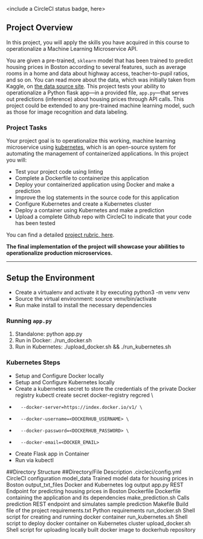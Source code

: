 <include a CircleCI status badge, here>

## Project Overview

In this project, you will apply the skills you have acquired in this course to operationalize a Machine Learning Microservice API. 

You are given a pre-trained, `sklearn` model that has been trained to predict housing prices in Boston according to several features, such as average rooms in a home and data about highway access, teacher-to-pupil ratios, and so on. You can read more about the data, which was initially taken from Kaggle, on [the data source site](https://www.kaggle.com/c/boston-housing). This project tests your ability to operationalize a Python flask app—in a provided file, `app.py`—that serves out predictions (inference) about housing prices through API calls. This project could be extended to any pre-trained machine learning model, such as those for image recognition and data labeling.

### Project Tasks

Your project goal is to operationalize this working, machine learning microservice using [kubernetes](https://kubernetes.io/), which is an open-source system for automating the management of containerized applications. In this project you will:
* Test your project code using linting
* Complete a Dockerfile to containerize this application
* Deploy your containerized application using Docker and make a prediction
* Improve the log statements in the source code for this application
* Configure Kubernetes and create a Kubernetes cluster
* Deploy a container using Kubernetes and make a prediction
* Upload a complete Github repo with CircleCI to indicate that your code has been tested

You can find a detailed [project rubric, here](https://review.udacity.com/#!/rubrics/2576/view).

**The final implementation of the project will showcase your abilities to operationalize production microservices.**

---

## Setup the Environment

* Create a virtualenv and activate it by executing python3 -m venv venv
* Source the virtual environment: source venv/bin/activate
* Run make install to install the necessary dependencies

### Running `app.py`

1. Standalone: python app.py
2. Run in Docker: ./run_docker.sh
3. Run in Kubernetes: ./upload_docker.sh && ./run_kubernetes.sh

### Kubernetes Steps

* Setup and Configure Docker locally
* Setup and Configure Kubernetes locally
* Create a kubernetes secret to store the credentials of the private Docker registry   kubectl create secret docker-registry regcred \
*       --docker-server=https://index.docker.io/v1/ \
*       --docker-username=<DOCKERHUB_USERNAME> \
*       --docker-password=<DOCKERHUB_PASSWORD> \
*       --docker-email=<DOCKER_EMAIL>
* Create Flask app in Container
* Run via kubectl

##Directory Structure
##Directory/File	    Description
.circleci/config.yml	CircleCI configuration
model_data	          Trained model data for housing prices in Boston
output_txt_files	    Docker and Kubernetes log output
app.py	              REST Endpoint for predicting housing prices in Boston
Dockerfile	          Dockerfile containing the application and its dependencies
make_prediction.sh	  Calls prediction REST endpoint and simulates sample prediction
Makefile	            Build file of the project
requirements.txt	    Python requirements
run_docker.sh	        Shell script for creating and running docker container
run_kubernetes.sh	    Shell script to deploy docker container on Kubernetes cluster
upload_docker.sh	    Shell script for uploading locally built docker image to dockerhub repository
